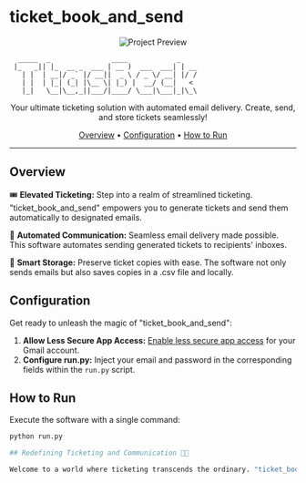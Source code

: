 <!-- ticket_book_and_send README -->

# ticket_book_and_send

<p align="center">
  <img src="https://5.imimg.com/data5/NW/QU/MY-9713247/air-tickets-500x500.jpg" alt="Project Preview"/>
</p>

```plaintext
  _____  _               ____            _       
 |_   _|| |_  __ _  ___ | __ )  ___  ___| | __   
   | |  | __|/ _` |/ __||  _ \ / _ \/ __| |/ /   
   | |  | |_| (_| |\__ \| |_) |  __/ (__|   <    
   |_|   \__|\__,_||___/|____/ \___|\___|_|\_\   
```
<p align="center">
  Your ultimate ticketing solution with automated email delivery. Create, send, and store tickets seamlessly!
</p>

<div align="center">
  <a href="#overview">Overview</a> •
  <a href="#configuration">Configuration</a> •
  <a href="#how-to-run">How to Run</a>
</div>

---

## Overview

🎟️ **Elevated Ticketing:** Step into a realm of streamlined ticketing. "ticket_book_and_send" empowers you to generate tickets and send them automatically to designated emails.

📧 **Automated Communication:** Seamless email delivery made possible. This software automates sending generated tickets to recipients' inboxes.

📂 **Smart Storage:** Preserve ticket copies with ease. The software not only sends emails but also saves copies in a .csv file and locally.

## Configuration

Get ready to unleash the magic of "ticket_book_and_send":

1. **Allow Less Secure App Access:** [Enable less secure app access](https://myaccount.google.com/lesssecureapps) for your Gmail account.
2. **Configure run.py:** Inject your email and password in the corresponding fields within the `run.py` script.

## How to Run

Execute the software with a single command:

```bash
python run.py

## Redefining Ticketing and Communication 🎫📧

Welcome to a world where ticketing transcends the ordinary. "ticket_book_and_send" crafts a symphony of ticket generation, automated emailing, and storage. Unlock the art of efficient communication today! 🚀✉️

